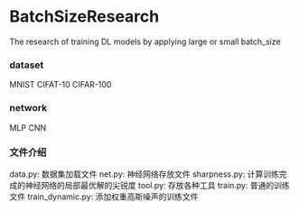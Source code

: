 # BatchSizeResearch
The research of training DL models by applying large or small batch_size

### dataset
MNIST
CIFAT-10
CIFAR-100

### network
MLP
CNN

### 文件介绍

data.py:    数据集加载文件
net.py:     神经网络存放文件
sharpness.py:   计算训练完成的神经网络的局部最优解的尖锐度
tool.py:    存放各种工具
train.py:   普通的训练文件
train_dynamic.py:   添加权重高斯噪声的训练文件
